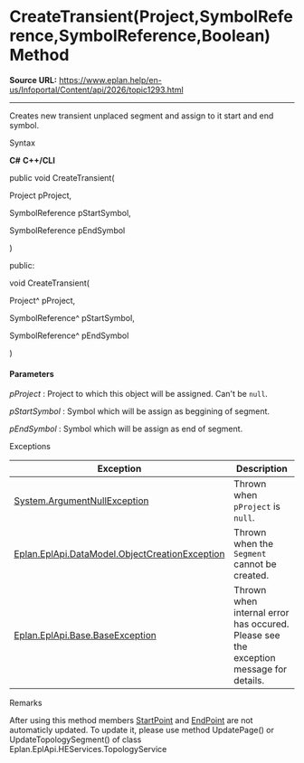 # CreateTransient(Project,SymbolReference,SymbolReference,Boolean) Method

**Source URL:** https://www.eplan.help/en-us/Infoportal/Content/api/2026/topic1293.html

---

Creates new transient unplaced segment and assign to it start and end symbol.

Syntax

**C#**
**C++/CLI**


public void CreateTransient( 

   Project pProject,

   SymbolReference pStartSymbol,

   SymbolReference pEndSymbol

)

public:

void CreateTransient( 

   Project^ pProject,

   SymbolReference^ pStartSymbol,

   SymbolReference^ pEndSymbol

)


#### Parameters

*pProject*
:   Project to which this object will be assigned. Can't be `null`.

*pStartSymbol*
:   Symbol which will be assign as beggining of segment.

*pEndSymbol*
:   Symbol which will be assign as end of segment.

Exceptions

| Exception | Description |
| --- | --- |
| [System.ArgumentNullException](#) | Thrown when `pProject` is `null`. |
| [Eplan.EplApi.DataModel.ObjectCreationException](Eplan.EplApi.DataModelu~Eplan.EplApi.DataModel.ObjectCreationException.html) | Thrown when the `Segment` cannot be created. |
| [Eplan.EplApi.Base.BaseException](Eplan.EplApi.Baseu~Eplan.EplApi.Base.BaseException.html) | Thrown when internal error has occured. Please see the exception message for details. |

Remarks

After using this method members [StartPoint](Eplan.EplApi.DataModelu~Eplan.EplApi.DataModel.Topology.Segment~StartPoint.html) and [EndPoint](Eplan.EplApi.DataModelu~Eplan.EplApi.DataModel.Topology.Segment~EndPoint.html) are not automaticly updated. To update it, please use method UpdatePage() or UpdateTopologySegment() of class Eplan.EplApi.HEServices.TopologyService
